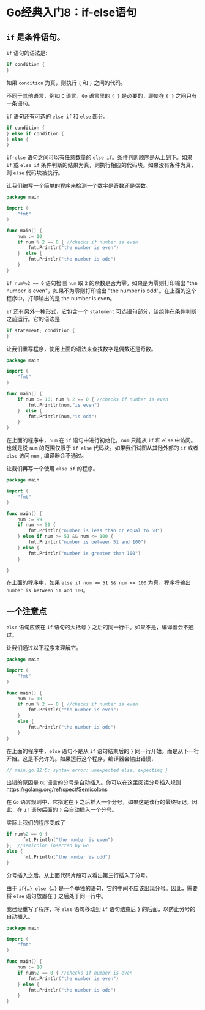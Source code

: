 # Go经典入门8：if-else语句

## `if` 是条件语句。

`if` 语句的语法是:

```go
if condition {
}
```

如果 `condition` 为真，则执行 `{` 和 `}` 之间的代码。

不同于其他语言，例如 `C` 语言，`Go` 语言里的 `{ }` 是必要的，即使在 `{ }` 之间只有一条语句。

`if` 语句还有可选的 `else if` 和 `else` 部分。

```go
if condition {
} else if condition {
} else {
}
```

`if-else` 语句之间可以有任意数量的 `else if`。条件判断顺序是从上到下。如果 `if` 或 `else if` 条件判断的结果为真，则执行相应的代码块。如果没有条件为真，则 `else` 代码块被执行。

让我们编写一个简单的程序来检测一个数字是奇数还是偶数。

```go
package main

import (
    "fmt"
)

func main() {
    num := 10
    if num % 2 == 0 { //checks if number is even
        fmt.Println("the number is even")
    }  else {
        fmt.Println("the number is odd")
    }
}
```

`if num％2 == 0` 语句检测 `num` 取 `2` 的余数是否为零。如果是为零则打印输出 "the number is even"，如果不为零则打印输出 "the number is odd"。在上面的这个程序中，打印输出的是 the number is even。

`if` 还有另外一种形式，它包含一个 `statement` 可选语句部分，该组件在条件判断之前运行。它的语法是

```go
if statement; condition {
}
```

让我们重写程序，使用上面的语法来查找数字是偶数还是奇数。

```go
package main

import (
    "fmt"
)

func main() {
    if num := 10; num % 2 == 0 { //checks if number is even
        fmt.Println(num,"is even")
    }  else {
        fmt.Println(num,"is odd")
    }
}
```

在上面的程序中，`num` 在 `if` 语句中进行初始化，`num` 只能从 `if` 和 `else` 中访问。也就是说 `num` 的范围仅限于 `if else` 代码块。如果我们试图从其他外部的 `if` 或者 `else` 访问 `num` , 编译器会不通过。

让我们再写一个使用 `else if` 的程序。

```go
package main

import (
    "fmt"
)

func main() {
    num := 99
    if num <= 50 {
        fmt.Println("number is less than or equal to 50")
    } else if num >= 51 && num <= 100 {
        fmt.Println("number is between 51 and 100")
    } else {
        fmt.Println("number is greater than 100")
    }

}
```

在上面的程序中，如果 `else if num >= 51 && num <= 100` 为真，程序将输出 `number is between 51 and 100`。


## 一个注意点

`else` 语句应该在 `if` 语句的大括号 `}` 之后的同一行中。如果不是，编译器会不通过。

让我们通过以下程序来理解它。

```go
package main

import (
    "fmt"
)

func main() {
    num := 10
    if num % 2 == 0 { //checks if number is even
        fmt.Println("the number is even")
    }
    else {
        fmt.Println("the number is odd")
    }
}
```

在上面的程序中，`else` 语句不是从 `if` 语句结束后的 `}` 同一行开始。而是从下一行开始。这是不允许的。如果运行这个程序，编译器会输出错误，

```go
// main.go:12:5: syntax error: unexpected else, expecting }
```

出错的原因是 `Go` 语言的分号是自动插入。你可以在这里阅读分号插入规则 https://golang.org/ref/spec#Semicolons

在 `Go` 语言规则中，它指定在 `}` 之后插入一个分号，如果这是该行的最终标记。因此，在 `if` 语句后面的 `}` 会自动插入一个分号。

实际上我们的程序变成了

```go
if num%2 == 0 {
      fmt.Println("the number is even")
};  //semicolon inserted by Go
else {
      fmt.Println("the number is odd")
}
```

分号插入之后。从上面代码片段可以看出第三行插入了分号。

由于 `if{…} else {…}` 是一个单独的语句，它的中间不应该出现分号。因此，需要将 `else` 语句放置在 `}` 之后处于同一行中。

我已经重写了程序，将 `else` 语句移动到 `if` 语句结束后 `}` 的后面，以防止分号的自动插入。

```go
package main

import (
    "fmt"
)

func main() {
    num := 10
    if num%2 == 0 { //checks if number is even
        fmt.Println("the number is even")
    } else {
        fmt.Println("the number is odd")
    }
}
```
